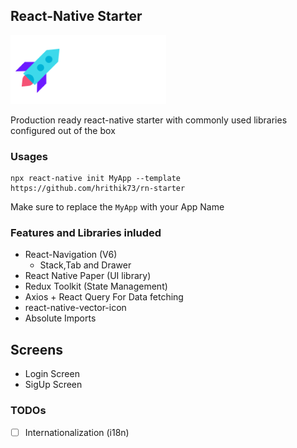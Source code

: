 ## React-Native Starter

![Logo](./template/src/assets/images/logo.png)

Production ready react-native starter with commonly used libraries configured out of the box

### Usages

```
npx react-native init MyApp --template https://github.com/hrithik73/rn-starter
```

Make sure to replace the `MyApp` with your App Name

### Features and Libraries inluded

- React-Navigation (V6)
  - Stack,Tab and Drawer
- React Native Paper (UI library)
- Redux Toolkit (State Management)
- Axios + React Query For Data fetching
- react-native-vector-icon
- Absolute Imports

## Screens

- Login Screen
- SigUp Screen

### TODOs

- [ ] Internationalization (i18n)
